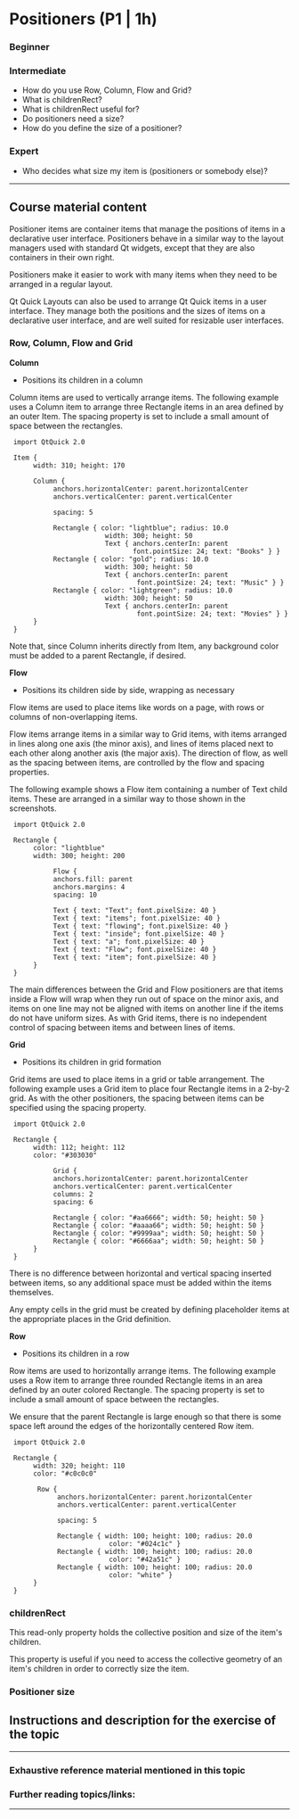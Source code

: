 # Positioners (P1 | 1h)

### Beginner

### Intermediate

* How do you use Row, Column, Flow and Grid?
* What is childrenRect?
* What is childrenRect useful for?
* Do positioners need a size?
* How do you define the size of a positioner?

### Expert

* Who decides what size my item is (positioners or somebody else)?

***

## Course material content

Positioner items are container items that manage the positions of items in a declarative user interface. Positioners behave in a similar way to the layout managers used with standard Qt widgets, except that they are also containers in their own right.

Positioners make it easier to work with many items when they need to be arranged in a regular layout.

Qt Quick Layouts can also be used to arrange Qt Quick items in a user interface. They manage both the positions and the sizes of items on a declarative user interface, and are well suited for resizable user interfaces.

### Row, Column, Flow and Grid

**Column**  

* Positions its children in a column

Column items are used to vertically arrange items. The following example uses a Column item to arrange three Rectangle items in an area defined by an outer Item. The spacing property is set to include a small amount of space between the rectangles.

     import QtQuick 2.0

     Item {
          width: 310; height: 170

          Column {
               anchors.horizontalCenter: parent.horizontalCenter
               anchors.verticalCenter: parent.verticalCenter

               spacing: 5

               Rectangle { color: "lightblue"; radius: 10.0
                            width: 300; height: 50
                            Text { anchors.centerIn: parent
                                   font.pointSize: 24; text: "Books" } }
               Rectangle { color: "gold"; radius: 10.0
                            width: 300; height: 50
                            Text { anchors.centerIn: parent
                                    font.pointSize: 24; text: "Music" } }
               Rectangle { color: "lightgreen"; radius: 10.0
                            width: 300; height: 50
                            Text { anchors.centerIn: parent
                                    font.pointSize: 24; text: "Movies" } }
          }
     }

Note that, since Column inherits directly from Item, any background color must be added to a parent Rectangle, if desired.

**Flow**  

* Positions its children side by side, wrapping as necessary

Flow items are used to place items like words on a page, with rows or columns of non-overlapping items.

Flow items arrange items in a similar way to Grid items, with items arranged in lines along one axis (the minor axis), and lines of items placed next to each other along another axis (the major axis). The direction of flow, as well as the spacing between items, are controlled by the flow and spacing properties.

The following example shows a Flow item containing a number of Text child items. These are arranged in a similar way to those shown in the screenshots.

     import QtQuick 2.0

     Rectangle {
          color: "lightblue"
          width: 300; height: 200

               Flow {
               anchors.fill: parent
               anchors.margins: 4
               spacing: 10

               Text { text: "Text"; font.pixelSize: 40 }
               Text { text: "items"; font.pixelSize: 40 }
               Text { text: "flowing"; font.pixelSize: 40 }
               Text { text: "inside"; font.pixelSize: 40 }
               Text { text: "a"; font.pixelSize: 40 }
               Text { text: "Flow"; font.pixelSize: 40 }
               Text { text: "item"; font.pixelSize: 40 }
          }
     }

The main differences between the Grid and Flow positioners are that items inside a Flow will wrap when they run out of space on the minor axis, and items on one line may not be aligned with items on another line if the items do not have uniform sizes. As with Grid items, there is no independent control of spacing between items and between lines of items.

**Grid**  

* Positions its children in grid formation

Grid items are used to place items in a grid or table arrangement. The following example uses a Grid item to place four Rectangle items in a 2-by-2 grid. As with the other positioners, the spacing between items can be specified using the spacing property.

     import QtQuick 2.0

     Rectangle {
          width: 112; height: 112
          color: "#303030"

               Grid {
               anchors.horizontalCenter: parent.horizontalCenter
               anchors.verticalCenter: parent.verticalCenter
               columns: 2
               spacing: 6
  
               Rectangle { color: "#aa6666"; width: 50; height: 50 }
               Rectangle { color: "#aaaa66"; width: 50; height: 50 }
               Rectangle { color: "#9999aa"; width: 50; height: 50 }
               Rectangle { color: "#6666aa"; width: 50; height: 50 }
          }
     }

There is no difference between horizontal and vertical spacing inserted between items, so any additional space must be added within the items themselves.

Any empty cells in the grid must be created by defining placeholder items at the appropriate places in the Grid definition.

**Row**  

* Positions its children in a row

Row items are used to horizontally arrange items. The following example uses a Row item to arrange three rounded Rectangle items in an area defined by an outer colored Rectangle. The spacing property is set to include a small amount of space between the rectangles.

We ensure that the parent Rectangle is large enough so that there is some space left around the edges of the horizontally centered Row item.

     import QtQuick 2.0

     Rectangle {
          width: 320; height: 110
          color: "#c0c0c0"

           Row {
                anchors.horizontalCenter: parent.horizontalCenter
                anchors.verticalCenter: parent.verticalCenter

                spacing: 5

                Rectangle { width: 100; height: 100; radius: 20.0
                             color: "#024c1c" }
                Rectangle { width: 100; height: 100; radius: 20.0
                             color: "#42a51c" }
                Rectangle { width: 100; height: 100; radius: 20.0
                             color: "white" }
          }
     }

### childrenRect

This read-only property holds the collective position and size of the item's children.

This property is useful if you need to access the collective geometry of an item's children in order to correctly size the item.

### Positioner size

## Instructions and description for the exercise of the topic


***

### Exhaustive reference material mentioned in this topic


### Further reading topics/links:

***
